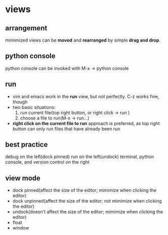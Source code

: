 # views

## arrangement
mimimized views can be **moved** and **rearranged** by simple **drag and drop**.

## python console
python console can be invoked with M-x -> python console

## run
- vim and emacs work in the **run** view, but not perfectly. C-z works fine, though
- two basic situations: 
  1. run current file(top right button, or right click -> run <current-file>) 
  2. choose a file to run(M-x -> run...)
- **right click on the current file to run** approach is preferred, as top right button can only run files that have already been run

## best practice
debug on the left(dock pinned)
run on the left(undock)
terminal, python console, and version control on the right

## view mode
- dock pinned(affect the size of the editor; mimimize when clicking the editor)
- dock unpinned(affect the size of the editor; not mimimize when clicking the editor)
- undock(doesn't affect the size of the editor; mimimize when clicking the editor)
- float
- window

